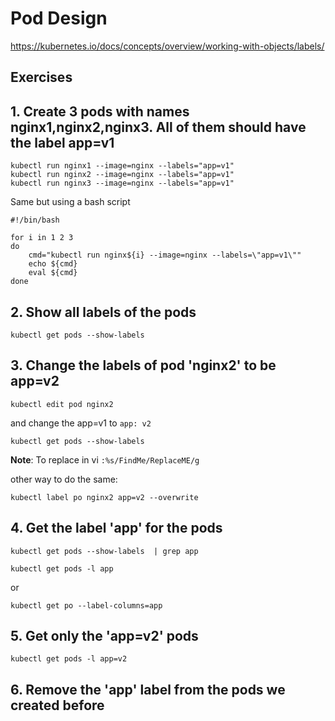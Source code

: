# Pod Design

https://kubernetes.io/docs/concepts/overview/working-with-objects/labels/

## Exercises

## 1. Create 3 pods with names nginx1,nginx2,nginx3. All of them should have the label app=v1

```
kubectl run nginx1 --image=nginx --labels="app=v1"
kubectl run nginx2 --image=nginx --labels="app=v1"
kubectl run nginx3 --image=nginx --labels="app=v1"
```

Same but using a bash script

```
#!/bin/bash

for i in 1 2 3
do
    cmd="kubectl run nginx${i} --image=nginx --labels=\"app=v1\""
    echo ${cmd}
    eval ${cmd}
done
```

## 2. Show all labels of the pods

```
kubectl get pods --show-labels   
```

## 3. Change the labels of pod 'nginx2' to be app=v2

```
kubectl edit pod nginx2 
```

and change the app=v1 to `app: v2`

```
kubectl get pods --show-labels  
```

**Note**: To replace in vi `:%s/FindMe/ReplaceME/g`

other way to do the same:

```
kubectl label po nginx2 app=v2 --overwrite
```

## 4. Get the label 'app' for the pods

```
kubectl get pods --show-labels  | grep app 
```

```
kubectl get pods -l app
``` 
or 
```
kubectl get po --label-columns=app
```

## 5. Get only the 'app=v2' pods

```
kubectl get pods -l app=v2
```

## 6. Remove the 'app' label from the pods we created before
